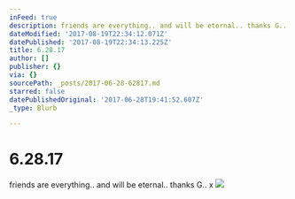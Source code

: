 ```yaml
---
inFeed: true
description: friends are everything.. and will be eternal.. thanks G.. x
dateModified: '2017-08-19T22:34:12.071Z'
datePublished: '2017-08-19T22:34:13.225Z'
title: 6.28.17
author: []
publisher: {}
via: {}
sourcePath: _posts/2017-06-28-62817.md
starred: false
datePublishedOriginal: '2017-06-28T19:41:52.607Z'
_type: Blurb

---
```

# 6.28.17

friends are everything.. and will be eternal.. thanks G.. x
![](https://the-grid-user-content.s3-us-west-2.amazonaws.com/94cae729-1eb6-44da-96eb-c792e025f5e3.jpg)